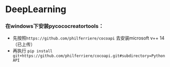 # DeepLearning

### 在windows下安装pycococreatortools：
- 先按照```https://github.com/philferriere/cocoapi``` 去安装microsoft v++ 14 （已上传）
- 再执行 ```pip install git+https://github.com/philferriere/cocoapi.git#subdirectory=PythonAPI```
